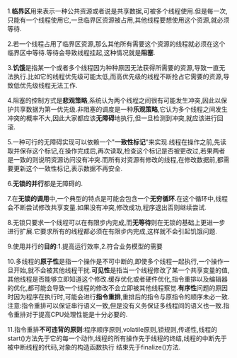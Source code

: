 1.**临界区**用来表示一种公共资源或者说是共享数据,可被多个线程使用.但是每一次,只能有一个线程使用它,一旦临界区资源被占用,其他线程要想使用这个资源,就必须等待.

2.若一个线程占用了临界区资源,那么其他所有需要这个资源的线程就必须在这个临界区中等待.等待会导致线程挂起,这种情况就是**阻塞**.

3.**饥饿**是指某一个或者多个线程因为种种原因无法获得所需要的资源,导致一直无法执行.比如它的线程优先级可能太低,而高优先级的线程不断抢占它需要的资源,导致低优先级线程无法工作.

4.阻塞的控制方式是**悲观策略**,系统认为两个线程之间很有可能发生冲突,因此以保护共享数据为第一优先级.非阻塞的调度是一种**乐观策略**,它认为多个线程之间发生冲突的概率不大,因此大家都应该**无障碍**地执行,但一旦检测到冲突,就应该进行回滚.

5.一种可行的无障碍实现可以依赖一个"**一致性标记**"来实现.线程在操作之前,先读取并保存这个标记,在操作完成后,再次读取,检查这个标记是否被更改过,若果两者是一致的则说明资源访问没有冲突.而所有对资源有修改的线程,在修改数据前,都需要更新这个一致性标记,表示数据不再安全.

6.**无锁的并行**都是无障碍的.

7.在**无锁的调用**中,一个典型的特点是可能会包含一个**无穷循环**.在这个循环中,线程会不断尝试修改共享变量.如果没有冲突,修改成功,程序退出否则继续尝试.

8.无锁只要求一个线程可以在有限步内完成,而**无等待**则在无锁的基础上更进一步进行扩展.它要求所有的线程都必须在有限步内完成,这样就不会引起饥饿问题.

9.使用并行的**目的**:1.提高运行效率,2.符合业务模型的需要

10.多线程的**原子性**是指一个操作是不可中断的,即使多个线程一起执行,一个操作一旦开始,就不会被其他线程干扰.**可见性**是指当一个线程修改了某一个共享变量的值,其他线程是否能够立即知道这个修改.缓存优化或者硬件优化,指令重排以及编辑器的优化,都可能会导致一个线程的修改不会立即被其他线程察觉.**有序性**问题的原因时因为程序在执行时,可能会进行**指令重排**,重排后的指令与原指令的顺序未必一致.注意:指令重排可以保证串行语义一致,但是没有义务保证多线程间的语义也一致.指令重排对于提高CPU处理性能是十分必要的.

11.指令重排**不可违背的原则**:程序顺序原则,volatile原则,锁规则,传递性,线程的start()方法先于它的每一个动作,线程的所有操作先于线程的终结,线程的中断先于被中断线程的代码,对象的构造函数执行 结束先于finalize()方法.


